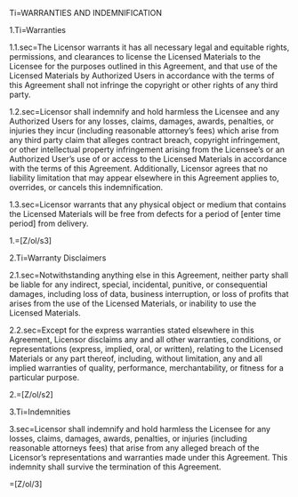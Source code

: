 Ti=WARRANTIES AND INDEMNIFICATION

1.Ti=Warranties

1.1.sec=The Licensor warrants it has all necessary legal and equitable rights, permissions, and clearances to license the Licensed Materials to the Licensee for the purposes outlined in this Agreement, and that use of the Licensed Materials by Authorized Users in accordance with the terms of this Agreement shall not infringe the copyright or other rights of any third party.

1.2.sec=Licensor shall indemnify and hold harmless the Licensee and any Authorized Users for any losses, claims, damages, awards, penalties, or injuries they incur (including reasonable attorney’s fees) which arise from any third party claim that alleges contract breach, copyright infringement, or other intellectual property infringement arising from the Licensee’s or an Authorized User’s use of or access to the Licensed Materials in accordance with the terms of this Agreement. Additionally, Licensor agrees that no liability limitation that may appear elsewhere in this Agreement applies to, overrides, or cancels this indemnification.

1.3.sec=Licensor warrants that any physical object or medium that contains the Licensed Materials will be free from defects for a period of [enter time period] from delivery.

1.=[Z/ol/s3]

2.Ti=Warranty Disclaimers

2.1.sec=Notwithstanding anything else in this Agreement, neither party shall be liable for any indirect, special, incidental, punitive, or consequential damages, including loss of data, business interruption, or loss of profits that arises from the use of the Licensed Materials, or inability to use the Licensed Materials.

2.2.sec=Except for the express warranties stated elsewhere in this Agreement, Licensor disclaims any and all other warranties, conditions, or representations (express, implied, oral, or written), relating to the Licensed Materials or any part thereof, including, without limitation, any and all implied warranties of quality, performance, merchantability, or fitness for a particular purpose.

2.=[Z/ol/s2]

3.Ti=Indemnities

3.sec=Licensor shall indemnify and hold harmless the Licensee for any losses, claims, damages, awards, penalties, or injuries (including reasonable attorneys fees) that arise from any alleged breach of the Licensor’s representations and warranties made under this Agreement. This indemnity shall survive the termination of this Agreement. 

=[Z/ol/3]
